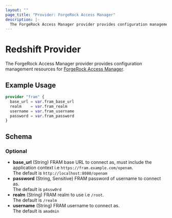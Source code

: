 ```yaml
---
layout: ""
page_title: "Provider: ForgeRock Access Manager"
description: |-
  The ForgeRock Access Manager provider provides configuration management resources for ForgeRock Access Manager.
---
```


# Redshift Provider

The ForgeRock Access Manager provider provides configuration management resources for
[ForgeRock Access Manager](https://www.forgerock.com/platform/access-management).

## Example Usage

```terraform
provider "fram" {
  base_url = var.fram_base_url
  realm    = var.fram_realm
  username = var.fram_username
  password = var.fram_password
}
```

<!-- schema generated by tfplugindocs -->
## Schema

### Optional

- **base_url** (String) FRAM base URL to connect as, must include the application context i.e `https://fram.example.com/openam`.<BR>The default is `http://localhost:8080/openam`
- **password** (String, Sensitive) FRAM password of username to connect as.<BR>The default is `p4ssw0rd`
- **realm** (String) FRAM realm to use i.e `/root`.<BR>The default is `/realm`
- **username** (String) FRAM username to connect as.<BR>The default is `amadmin`